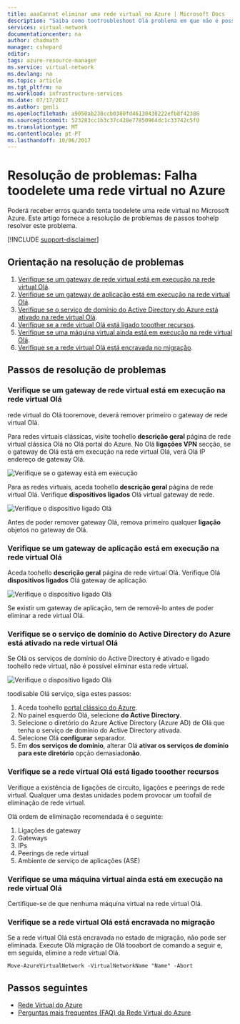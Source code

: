 ```yaml
---
title: aaaCannot eliminar uma rede virtual no Azure | Microsoft Docs
description: "Saiba como tootroubleshoot Olá problema em que não é possível eliminar uma rede virtual no Azure."
services: virtual-network
documentationcenter: na
author: chadmath
manager: cshepard
editor: 
tags: azure-resource-manager
ms.service: virtual-network
ms.devlang: na
ms.topic: article
ms.tgt_pltfrm: na
ms.workload: infrastructure-services
ms.date: 07/17/2017
ms.author: genli
ms.openlocfilehash: a9050ab238ccb0380fd46130430222efb8f42388
ms.sourcegitcommit: 523283cc1b3c37c428e77850964dc1c33742c5f0
ms.translationtype: MT
ms.contentlocale: pt-PT
ms.lasthandoff: 10/06/2017
---
```

# <a name="troubleshooting-failed-toodelete-a-virtual-network-in-azure"></a>Resolução de problemas: Falha toodelete uma rede virtual no Azure

Poderá receber erros quando tenta toodelete uma rede virtual no Microsoft Azure. Este artigo fornece a resolução de problemas de passos toohelp resolver este problema. 

[!INCLUDE [support-disclaimer](../../includes/support-disclaimer.md)]

## <a name="troubleshooting-guidance"></a>Orientação na resolução de problemas 

1. [Verifique se um gateway de rede virtual está em execução na rede virtual Olá](#check-whether-a-virtual-network-gateway-is-running-in-the-virtual-network).
2. [Verifique se um gateway de aplicação está em execução na rede virtual Olá](#check-whether-an-application-gateway-is-running-in-the-virtual-network).
3. [Verifique se o serviço de domínio do Active Directory do Azure está ativado na rede virtual Olá](#check-whether-azure-active-directory-domain-service-is-enabled-in-the-virtual-network).
4. [Verifique se a rede virtual Olá está ligado tooother recursos](#check-whether-the-virtual-network-is-connected-to-other-resource).
5. [Verifique se uma máquina virtual ainda está em execução na rede virtual Olá](#check-whether-a-virtual-machine-is-still-running-in-the-virtual-network).
6. [Verifique se a rede virtual Olá está encravada no migração](#check-whether-the-virtual-network-is-stuck-in-migration).

## <a name="troubleshooting-steps"></a>Passos de resolução de problemas

### <a name="check-whether-a-virtual-network-gateway-is-running-in-hello-virtual-network"></a>Verifique se um gateway de rede virtual está em execução na rede virtual Olá

rede virtual do Olá tooremove, deverá remover primeiro o gateway de rede virtual Olá.

Para redes virtuais clássicas, visite toohello **descrição geral** página de rede virtual clássica Olá no Olá portal do Azure. No Olá **ligações VPN** secção, se o gateway de Olá está em execução na rede virtual Olá, verá Olá IP endereço de gateway Olá. 

![Verifique se o gateway está em execução](media/virtual-network-troubleshoot-cannot-delete-vnet/classic-gateway.png)

Para as redes virtuais, aceda toohello **descrição geral** página de rede virtual Olá. Verifique **dispositivos ligados** Olá virtual gateway de rede.

![Verifique o dispositivo ligado Olá](media/virtual-network-troubleshoot-cannot-delete-vnet/vnet-gateway.png)

Antes de poder remover gateway Olá, remova primeiro qualquer **ligação** objetos no gateway de Olá. 

### <a name="check-whether-an-application-gateway-is-running-in-hello-virtual-network"></a>Verifique se um gateway de aplicação está em execução na rede virtual Olá

Aceda toohello **descrição geral** página de rede virtual Olá. Verifique Olá **dispositivos ligados** Olá gateway de aplicação.

![Verifique o dispositivo ligado Olá](media/virtual-network-troubleshoot-cannot-delete-vnet/app-gateway.png)

Se existir um gateway de aplicação, tem de removê-lo antes de poder eliminar a rede virtual Olá.

### <a name="check-whether-azure-active-directory-domain-service-is-enabled-in-hello-virtual-network"></a>Verifique se o serviço de domínio do Active Directory do Azure está ativado na rede virtual Olá

Se Olá os serviços de domínio do Active Directory é ativado e ligado toohello rede virtual, não é possível eliminar esta rede virtual. 

![Verifique o dispositivo ligado Olá](media/virtual-network-troubleshoot-cannot-delete-vnet/enable-domain-services.png)

toodisable Olá serviço, siga estes passos:

1. Aceda toohello [portal clássico do Azure](https://manage.windowsazure.com).
2. No painel esquerdo Olá, selecione **do Active Directory**.
3. Selecione o diretório do Azure Active Directory (Azure AD) de Olá que tenha o serviço de domínio do Active Directory ativada.
4. Selecione Olá **configurar** separador.
5. Em **dos serviços de domínio**, alterar Olá **ativar os serviços de domínio para este diretório** opção demasiado**não**.  

### <a name="check-whether-hello-virtual-network-is-connected-tooother-resource"></a>Verifique se a rede virtual Olá está ligado tooother recursos

Verifique a existência de ligações de circuito, ligações e peerings de rede virtual. Qualquer uma destas unidades podem provocar um toofail de eliminação de rede virtual. 

Olá ordem de eliminação recomendada é o seguinte:

1. Ligações de gateway
2. Gateways
3. IPs
4. Peerings de rede virtual
5. Ambiente de serviço de aplicações (ASE)

### <a name="check-whether-a-virtual-machine-is-still-running-in-hello-virtual-network"></a>Verifique se uma máquina virtual ainda está em execução na rede virtual Olá

Certifique-se de que nenhuma máquina virtual na rede virtual Olá.

### <a name="check-whether-hello-virtual-network-is-stuck-in-migration"></a>Verifique se a rede virtual Olá está encravada no migração

Se a rede virtual Olá está encravada no estado de migração, não pode ser eliminada. Execute Olá migração de Olá tooabort de comando a seguir e, em seguida, elimine a rede virtual Olá.

    Move-AzureVirtualNetwork -VirtualNetworkName "Name" -Abort

## <a name="next-steps"></a>Passos seguintes

- [Rede Virtual do Azure](virtual-networks-overview.md)
- [Perguntas mais frequentes (FAQ) da Rede Virtual do Azure](virtual-networks-faq.md)